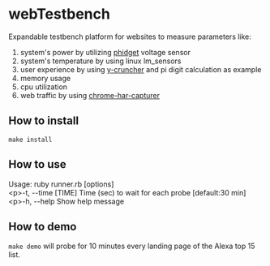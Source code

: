 # webTestbench
Expandable testbench platform for websites to measure parameters like:
1. system's power by utilizing [phidget](https://www.phidgets.com/docs/Phidget22) voltage sensor
2. system's temperature by using linux lm_sensors
3. user experience by using [y-cruncher](https://www.numberworld.org/y-cruncher/) and pi digit calculation as example
4. memory usage
5. cpu utilization
6. web traffic by using [chrome-har-capturer](https://github.com/cyrus-and/chrome-har-capturer)

## How to install
`make install`

## How to use
Usage: ruby runner.rb [options] <SiteList><br>
    &lt;p&gt;-t, --time [TIME]                Time (sec) to wait for each probe [default:30 min]<br>
    &lt;p&gt;-h, --help                       Show help message<br>

## How to demo
`make demo` will probe for 10 minutes every landing page of the Alexa top 15 list.
